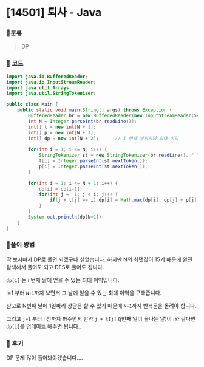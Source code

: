 # [14501] 퇴사 - Java

###   :office:분류

> DP
>



### :office: 코드

```java
import java.io.BufferedReader;
import java.io.InputStreamReader;
import java.util.Arrays;
import java.util.StringTokenizer;

public class Main {
	public static void main(String[] args) throws Exception {
		BufferedReader br = new BufferedReader(new InputStreamReader(System.in));
		int N = Integer.parseInt(br.readLine());
		int[] t = new int[N + 1];
		int[] p = new int[N + 1];
		int[] dp = new int[N + 2];		// i 번째 날까지의 최대 이익
		
		for(int i = 1; i <= N; i++) {
			StringTokenizer st = new StringTokenizer(br.readLine(), " ");
			t[i] = Integer.parseInt(st.nextToken());
			p[i] = Integer.parseInt(st.nextToken());
		}

		for(int i = 1; i <= N + 1; i++) {
			dp[i] = dp[i-1];
			for(int j =  1; j < i; j++) {
				if(j + t[j] == i) dp[i] = Math.max(dp[i], dp[j] + p[j]);
			}
		}
		System.out.println(dp[N+1]);
	}
}
```



###  :office:풀이 방법

딱 보자마자 DP로 풀면 되겠구나 싶었습니다. 하지만 N의 최댓값이 15기 때문에 완전 탐색해서 풀어도 되고 DFS로 풀어도 됩니다.



`dp[i]` 는 i 번째 날에 얻을 수 있는 최대 이익입니다.

i=1 부터 `N+1`까지 보면서 그 날에 얻을 수 있는 최대 이익을 구해줍니다.

참고로 N번째 날에 1일짜리 상담은 할 수 있기 때문에 `N+1`까지 반복문을 돌려야 합니다.

그리고 `j=1` 부터 i 전까지 봐주면서 만약 `j + t[j]` (j번째 일이 끝나는 날)이 i와 같다면 `dp[i]`를 업데이트 해주면 됩니다..

 

### :office: 후기

DP 문제 많이 풀어봐야겠습니다....